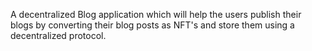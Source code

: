A decentralized Blog application which will help the users publish their blogs by converting their blog posts as NFT's and store them using a decentralized protocol.